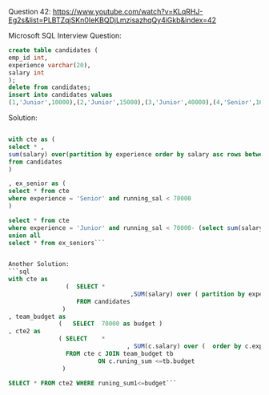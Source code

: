 Question 42:
https://www.youtube.com/watch?v=KLqRHJ-Eg2s&list=PLBTZqjSKn0IeKBQDjLmzisazhqQy4iGkb&index=42



Microsoft SQL Interview Question:

```sql
create table candidates (
emp_id int,
experience varchar(20),
salary int
);
delete from candidates;
insert into candidates values
(1,'Junior',10000),(2,'Junior',15000),(3,'Junior',40000),(4,'Senior',16000),(5,'Senior',20000),(6,'Senior',50000);
```

Solution:
```sql

with cte as (
select * ,
sum(salary) over(partition by experience order by salary asc rows between unbounded preceding and current row) as running_sal
from candidates
)

, ex_senior as (
select * from cte
where experience = 'Senior' and running_sal < 70000
)

select * from cte
where experience = 'Junior' and running_sal < 70000- (select sum(salary) from ex_senior)
union all
select * from ex_seniors```


Another Solution:
```sql
with cte as
                (  SELECT *  
                                  ,SUM(salary) over ( partition by experience order by salary) as runing_sum
                   FROM candidates
               )
, team_budget as
              (   SELECT  70000 as budget )
, cte2 as
              ( SELECT    *
                                 , SUM(c.salary) over (  order by c.experience Desc , c.salary) as runing_sum1  
                FROM cte c JOIN team_budget tb
                         ON c.runing_sum <=tb.budget
               )

SELECT * FROM cte2 WHERE runing_sum1<=budget```